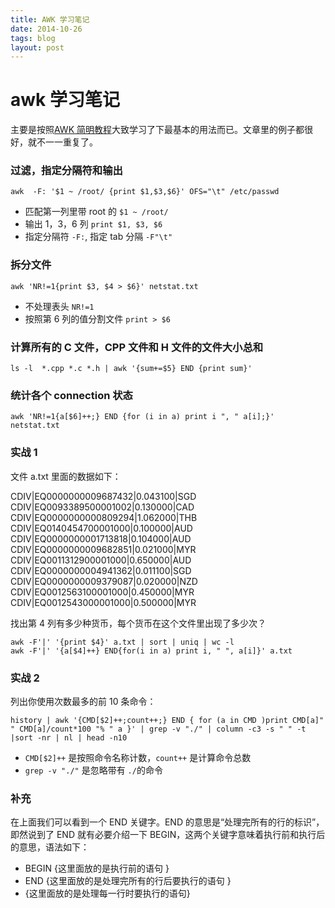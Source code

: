 ```yaml
---
title: AWK 学习笔记
date: 2014-10-26
tags: blog
layout: post
---
```

# awk 学习笔记

主要是按照[AWK 简明教程](http://coolshell.cn/articles/9070.html)大致学习了下最基本的用法而已。文章里的例子都很好，就不一一重复了。

### 过滤，指定分隔符和输出

```
awk  -F: '$1 ~ /root/ {print $1,$3,$6}' OFS="\t" /etc/passwd
```

- 匹配第一列里带 root 的 `$1 ~ /root/`
- 输出 1，3，6 列 `print $1, $3, $6`
- 指定分隔符 `-F:`, 指定 tab 分隔 `-F"\t"`

### 拆分文件

```
awk 'NR!=1{print $3, $4 > $6}' netstat.txt
```

- 不处理表头 `NR!=1`
- 按照第 6 列的值分割文件 `print > $6`

### 计算所有的 C 文件，CPP 文件和 H 文件的文件大小总和

```
ls -l  *.cpp *.c *.h | awk '{sum+=$5} END {print sum}'
```

### 统计各个 connection 状态

```
awk 'NR!=1{a[$6]++;} END {for (i in a) print i ", " a[i];}' netstat.txt
```

### 实战 1

文件 a.txt 里面的数据如下：

CDIV|EQ0000000009687432|0.043100|SGD
CDIV|EQ0093389500001002|0.130000|CAD
CDIV|EQ0000000000809294|1.062000|THB
CDIV|EQ0140454700001000|0.100000|AUD
CDIV|EQ0000000001713818|0.104000|AUD
CDIV|EQ0000000009682851|0.021000|MYR
CDIV|EQ0011312900001000|0.650000|AUD
CDIV|EQ0000000004941362|0.011100|SGD
CDIV|EQ0000000009379087|0.020000|NZD
CDIV|EQ0012563100001000|0.450000|MYR
CDIV|EQ0012543000001000|0.500000|MYR

找出第 4 列有多少种货币，每个货币在这个文件里出现了多少次？

```
awk -F'|' '{print $4}' a.txt | sort | uniq | wc -l
awk -F'|' '{a[$4]++} END{for(i in a) print i, " ", a[i]}' a.txt
```

### 实战 2

列出你使用次数最多的前 10 条命令：

```
history | awk '{CMD[$2]++;count++;} END { for (a in CMD )print CMD[a]" " CMD[a]/count*100 "% " a }' | grep -v "./" | column -c3 -s " " -t |sort -nr | nl | head -n10
```

- `CMD[$2]++` 是按照命令名称计数，`count++` 是计算命令总数
- `grep -v "./"` 是忽略带有 `./`的命令

### 补充

在上面我们可以看到一个 END 关键字。END 的意思是“处理完所有的行的标识”，即然说到了 END 就有必要介绍一下 BEGIN，这两个关键字意味着执行前和执行后的意思，语法如下：

- BEGIN {这里面放的是执行前的语句 }
- END {这里面放的是处理完所有的行后要执行的语句 }
- {这里面放的是处理每一行时要执行的语句}
